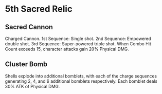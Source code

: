 # 5th Sacred Relic

## Sacred Cannon

Charged Cannon.
1st Sequence: Single shot.
2nd Sequence: Empowered double shot.
3rd Sequence: Super-powered triple shot.
When Combo Hit Count exceeds 15, character attacks gain 20% Physical DMG.

## Cluster Bomb

Shells explode into additional bomblets, with each of the charge sequences generating 2, 4, and 9 additional bomblets respectively. Each bomblet deals 30% ATK of Physical DMG.